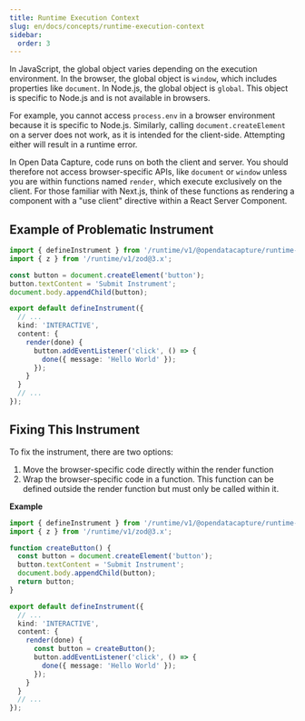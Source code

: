 ```yaml
---
title: Runtime Execution Context
slug: en/docs/concepts/runtime-execution-context
sidebar:
  order: 3
---
```


In JavaScript, the global object varies depending on the execution environment. In the browser, the global object is `window`, which includes properties like `document`. In Node.js, the global object is `global`. This object is specific to Node.js and is not available in browsers.

For example, you cannot access `process.env` in a browser environment because it is specific to Node.js. Similarly, calling `document.createElement` on a server does not work, as it is intended for the client-side. Attempting either will result in a runtime error.

In Open Data Capture, code runs on both the client and server. You should therefore not access browser-specific APIs, like `document` or `window` unless you are within functions named `render`, which execute exclusively on the client. For those familiar with Next.js, think of these functions as rendering a component with a "use client" directive within a React Server Component.

## Example of Problematic Instrument

```ts
import { defineInstrument } from '/runtime/v1/@opendatacapture/runtime-core';
import { z } from '/runtime/v1/zod@3.x';

const button = document.createElement('button');
button.textContent = 'Submit Instrument';
document.body.appendChild(button);

export default defineInstrument({
  // ...
  kind: 'INTERACTIVE',
  content: {
    render(done) {
      button.addEventListener('click', () => {
        done({ message: 'Hello World' });
      });
    }
  }
  // ...
});
```

## Fixing This Instrument

To fix the instrument, there are two options:

1. Move the browser-specific code directly within the render function
2. Wrap the browser-specific code in a function. This function can be defined outside the render function but must only be called within it.

**Example**

```ts
import { defineInstrument } from '/runtime/v1/@opendatacapture/runtime-core';
import { z } from '/runtime/v1/zod@3.x';

function createButton() {
  const button = document.createElement('button');
  button.textContent = 'Submit Instrument';
  document.body.appendChild(button);
  return button;
}

export default defineInstrument({
  // ...
  kind: 'INTERACTIVE',
  content: {
    render(done) {
      const button = createButton();
      button.addEventListener('click', () => {
        done({ message: 'Hello World' });
      });
    }
  }
  // ...
});
```
